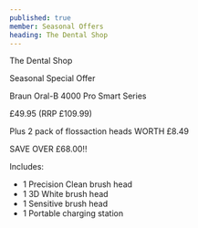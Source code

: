 ```yaml
---
published: true
member: Seasonal Offers
heading: The Dental Shop
---
```

The Dental Shop

Seasonal Special Offer

Braun Oral-B 4000 Pro Smart Series

£49.95 (RRP £109.99)

Plus 2 pack of flossaction heads WORTH £8.49

SAVE OVER £68.00!!

Includes:
- 1 Precision Clean brush head
- 1 3D White brush head
- 1 Sensitive brush head
- 1 Portable charging station
